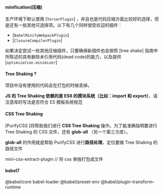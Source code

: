 #### minification(压缩) 

生产环境下默认使用 [`TerserPlugin`] ，并且也是代码压缩方面比较好的选择，但是还有一些其他可选择项。以下有几个同样很受欢迎的插件：

- [`BabelMinifyWebpackPlugin`]
- [`ClosureCompilerPlugin`]

如果决定尝试一些其他压缩插件，只要确保新插件也会按照 [tree shake] 指南中所陈述的具有删除未引用代码(dead code)的能力，以及提供 [`optimization.minimizer`]



#### Tree Shaking ?

项目中没有使用的代码会在打包的时候丢掉。

**JS 的 Tree Shaking 依赖的是 ES6 的模块系统（比如：import 和 export）**，请注意库的写法是否符合 ES 模板系统规范



#### CSS Tree Shaking

[PurifyCSS ]将帮助我们进行 **CSS Tree Shaking** 操作。为了能准确指明要进行 Tree Shaking 的 CSS 文件，还有 **glob-all** （另一个第三方库）。

**glob-all** 的作用就是帮助 PurifyCSS 进行**路径处理**，定位要做 Tree Shaking 的路径文件



mini-css-extract-plugin 	// 将 css 单独打包成文件



 #### babel7

@babel/core babel-loader @babel/preset-env @babel/plugin-transform-runtime







